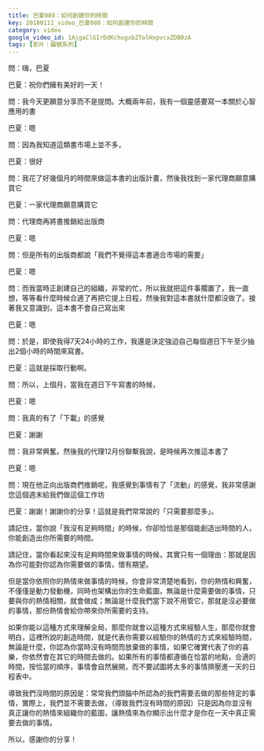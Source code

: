 ```yaml
---
title: 巴夏088：如何創建你的時間
key: 20180111_video_巴夏088：如何創建你的時間
category: video
google_video_id: 1AjgaClGIrDdKchugxbZTolHxpvcxZDB0zA
tags: [影片｜編號系列]
---
```


問：嗨，巴夏

巴夏：祝你們擁有美好的一天！

問：我今天更願意分享而不是提問。大概兩年前，我有一個靈感要寫一本關於心智應用的書

巴夏：嗯

問：因為我知道這類書市場上並不多，

巴夏：很好

問：我花了好幾個月的時間來做這本書的出版計畫，然後我找到一家代理商願意購買它

巴夏：一家代理商願意購買它

問：代理商再將書推銷給出版商

巴夏：嗯

問：但是所有的出版商都說「我們不覺得這本書適合市場的需要」

巴夏：嗯

問：而我當時正創建自己的組織，非常的忙，所以我就把這件事擱置了，我一直想，等等看什麼時候合適了再把它提上日程，然後我對這本書就什麼都沒做了。接著我又意識到，這本書不會自己寫出來

巴夏：嗯

問：於是，即使我得7天24小時的工作，我還是決定強迫自己每個週日下午至少抽出2個小時的時間來寫書。

巴夏：這就是採取行動啊。

問：所以，上個月，當我在週日下午寫書的時候，

巴夏：嗯

問：我真的有了「下載」的感覺

巴夏：謝謝

問：我非常興奮。然後我的代理12月份聯繫我說，是時候再次推這本書了

巴夏：嗯

問：現在他正向出版商們推銷呢，我感覺到事情有了「流動」的感覺，我非常感謝您這個週末給我們做這個工作坊

巴夏：謝謝！謝謝你的分享！這就是我們常常說的「只需要那麼多」。

請記住，當你說「我沒有足夠時間」的時候，你卻恰恰是那個能創造出時間的人，你能創造出你所需要的時間。

請記住，當你看起來沒有足夠時間來做事情的時候，其實只有一個理由：那就是因為你可能對你認為你需要做的事情，懷有期望。

但是當你依照你的熱情來做事情的時候，你會非常清楚地看到，你的熱情和興奮，不僅僅是動力發動機，同時也架構出你的生命藍圖，無論是什麼需要做的事情，只要與你的熱情相關，就會做成；無論是什麼我們當下說不用管它，那就是沒必要做的事情，那份熱情會給你帶來你所需要的支持。

如果你能以這種方式來理解全局，那麼你就會以這種方式來經驗人生，那麼你就會明白，這裡所說的創造時間，就是代表你需要以經驗你的熱情的方式來經驗時間，無論是什麼，你認為你當時沒有時間而放棄做的事情，如果它確實代表了你的喜樂，你依然會在其它的時間去做的。如果所有的事情都遵循在恰當的地點，合適的時間，按恰當的順序，事情會自然展開，而不要試圖將太多的事情擠壓進一天的日程表中。

導致我們沒時間的原因是：常常我們頭腦中所認為的我們需要去做的那些特定的事情，實際上，我們並不需要去做，（導致我們沒有時間的原因）只是因為你並沒有真正讓你的熱情來組織你的藍圖，讓熱情來為你顯示出什麼才是你在一天中真正需要去做的事情。

所以，感謝你的分享！
